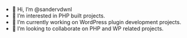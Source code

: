 - 👋 Hi, I’m @sandervdwnl
- 👀 I’m interested in PHP built projects.
- 🌱 I’m currently working on WordPress plugin development projects.
- 💞️ I’m looking to collaborate on PHP and WP related projects.

<!---
sandervdwnl/sandervdwnl is a ✨ special ✨ repository because its `README.md` (this file) appears on your GitHub profile.
You can click the Preview link to take a look at your changes.
--->
